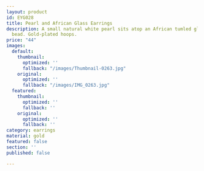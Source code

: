 ```yaml
---
layout: product
id: EYG028
title: Pearl and African Glass Earrings
description: A small natural white pearl sits atop an African tumled glass and a Labradorite
  bead. Gold-plated hoops.
price: "44"
images:
  default:
    thumbnail:
      optimized: ''
      fallback: "/images/Thumbnail-0263.jpg"
    original:
      optimized: ''
      fallback: "/images/IMG_0263.jpg"
  featured:
    thumbnail:
      optimized: ''
      fallback: ''
    original:
      optimized: ''
      fallback: ''
category: earrings
material: gold
featured: false
section: ''
published: false

---
```

